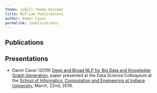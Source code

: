 ```yaml
---
theme: jekyll-theme-minimal
title: NLP-Lab Publications
author: Damir Cavar
permalink: /publications/
---
```


## Publications





## Presentations

<ul>
<li>Damir Cavar (2019) <a href="/Pubs/Deep and Broad NLP for Big Data and Knowledge Graph Generation.pdf">Deep and Broad NLP for Big Data and Knowledge Graph Generation</a>, paper presented at the Data Science Colloquium at the <a href="https://sice.indiana.edu/">School of Informatics, Computation and Engineering at Indiana University</a>, March, 22nd, 2019.</li>

</ul>

